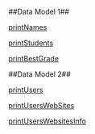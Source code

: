 ##Data Model 1##

[printNames](https://vimeo.com/167197922)

[printStudents](https://vimeo.com/167197921)

[printBestGrade](https://vimeo.com/167197924)

##Data Model 2##

[printUsers](https://vimeo.com/167197925)

[printUsersWebSites](https://vimeo.com/167197926)

[printUsersWebsitesInfo](https://vimeo.com/167964228)



